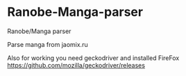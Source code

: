# Ranobe-Manga-parser
Ranobe/Manga parser

Parse manga from jaomix.ru

Also for working you need geckodriver and installed FireFox
https://github.com/mozilla/geckodriver/releases
